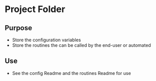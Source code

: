 # Project Folder
## Purpose
- Store the configuration variables
- Store the routines the can be called by the end-user or automated

## Use
* See the config Readme and the routines Readme for use